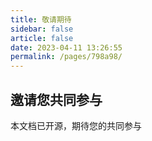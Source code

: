 ```yaml
---
title: 敬请期待
sidebar: false
article: false
date: 2023-04-11 13:26:55
permalink: /pages/798a98/
---
```


## 邀请您共同参与

本文档已开源，期待您的共同参与
